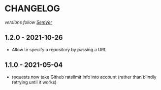 # CHANGELOG
*versions follow [SemVer](http://semver.org)*

## 1.2.0 - 2021-10-26
* Allow to specify a repository by passing a URL

## 1.1.0 - 2021-05-04
* requests now take Github ratelimit info into account (rather than blindly retrying until it works)
